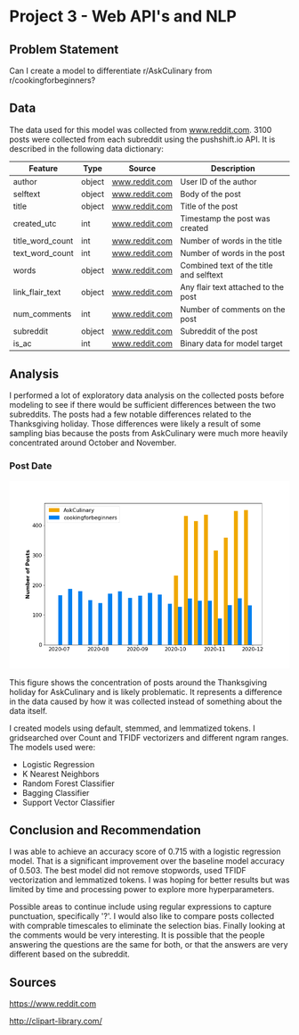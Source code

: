 # Project 3 - Web API's and NLP

## Problem Statement

Can I create a model to differentiate r/AskCulinary from r/cookingforbeginners?

## Data
The data used for this model was collected from www.reddit.com. 3100 posts were collected from each subreddit using the pushshift.io API.
It is described in the following data dictionary:

|Feature|Type|Source|Description|
|---|---|---|---|
|author|object| www.reddit.com |User ID of the author| 
|selftext|object| www.reddit.com |Body of the post| 
|title|object| www.reddit.com |Title of the post| 
|created_utc|int| www.reddit.com |Timestamp the post was created| 
|title_word_count|int| www.reddit.com |Number of words in the title| 
|text_word_count|int| www.reddit.com |Number of words in the post| 
|words|object| www.reddit.com |Combined text of the title and selftext| 
|link_flair_text|object| www.reddit.com |Any flair text attached to the post| 
|num_comments|int| www.reddit.com |Number of comments on the post| 
|subreddit|object| www.reddit.com |Subreddit of the post| 
|is_ac|int| www.reddit.com |Binary data for model target| 

## Analysis

I performed a lot of exploratory data analysis on the collected posts before modeling to see if there would be sufficient differences between the two subreddits. The posts had a few notable differences related to the Thanksgiving holiday. Those differences were likely a result of some sampling bias because the posts from AskCulinary were much more heavily concentrated around October and November.
### Post Date
![Figure: Compares number of posts made by date](images/Post_date.png)

This figure shows the concentration of posts around the Thanksgiving holiday for AskCulinary and is likely problematic. It represents a difference in the data caused by how it was collected instead of something about the data itself.

I created models using default, stemmed, and lemmatized tokens. I gridsearched over Count and TFIDF vectorizers and different ngram ranges. The models used were:

- Logistic Regression
- K Nearest Neighbors
- Random Forest Classifier
- Bagging Classifier
- Support Vector Classifier

## Conclusion and Recommendation

I was able to achieve an accuracy score of 0.715 with a logistic regression model. That is a significant improvement over the baseline model accuracy of 0.503. The best model did not remove stopwords, used TFIDF vectorization and lemmatized tokens. I was hoping for better results but was limited by time and processing power to explore more hyperparameters.

Possible areas to continue include using regular expressions to capture punctuation, specifically '?'. I would also like to compare posts collected with comprable timescales to eliminate the selection bias. Finally looking at the comments would be very interesting. It is possible that the people answering the questions are the same for both, or that the answers are very different based on the subreddit.

## Sources

https://www.reddit.com

http://clipart-library.com/